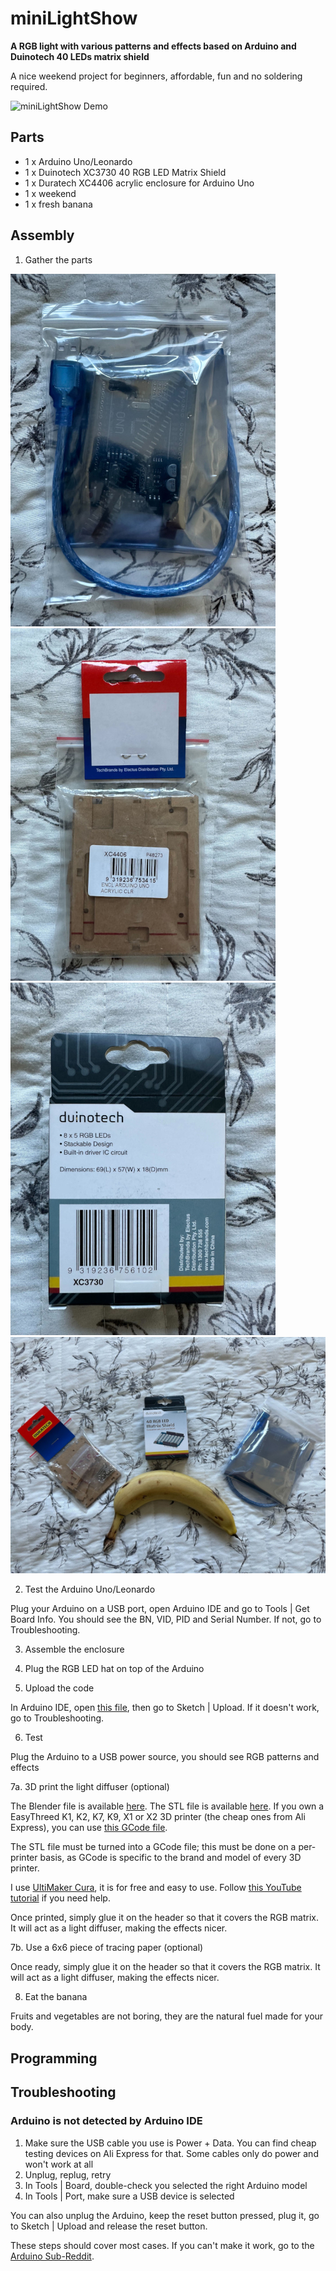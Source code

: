 # miniLightShow

**A RGB light with various patterns and effects based on Arduino and Duinotech 40 LEDs matrix shield**

A nice weekend project for beginners, affordable, fun and no soldering required.

![miniLightShow Demo](miniLightShow-demo.gif "miniLightShow Demo")

## Parts

- 1 x Arduino Uno/Leonardo
- 1 x Duinotech XC3730 40 RGB LED Matrix Shield
- 1 x Duratech XC4406 acrylic enclosure for Arduino Uno
- 1 x weekend
- 1 x fresh banana

## Assembly

1. Gather the parts

![arduino](./assets/arduino.jpg "Arduino") ![enclosure](./assets/enclosure.jpg "Enclosure") ![led](./assets/LEDs.jpg "RGB LEDs")
![overview](./assets/overview.jpg "Overview")

2. Test the Arduino Uno/Leonardo

Plug your Arduino on a USB port, open Arduino IDE and go to Tools | Get Board Info. You should see the BN, VID, PID and Serial Number. If not, go to Troubleshooting.

3. Assemble the enclosure

4. Plug the RGB LED hat on top of the Arduino

5. Upload the code

In Arduino IDE, open [this file](./miniLightShow.ino), then go to Sketch | Upload. If it doesn't work, go to Troubleshooting.

6. Test

Plug the Arduino to a USB power source, you should see RGB patterns and effects

7a. 3D print the light diffuser (optional)

The Blender file is available [here](./assets/minilightshowv1.blend). The STL file is available [here](./assets/minilightshowv1.stl).
If you own a EasyThreed K1, K2, K7, K9, X1 or X2 3D printer (the cheap ones from Ali Express), you can use [this GCode file](./assets/CFFFP_minilightshowv1.gcode).

The STL file must be turned into a GCode file; this must be done on a per-printer basis, as GCode is specific to the brand and model of every 3D printer.

I use [UltiMaker Cura](https://ultimaker.com/software/ultimaker-cura/), it is for free and easy to use. Follow [this YouTube tutorial](https://youtu.be/L6ijXqF0rMg?feature=shared) if you need help.

Once printed, simply glue it on the header so that it covers the RGB matrix. It will act as a light diffuser, making the effects nicer.

7b. Use a 6x6 piece of tracing paper (optional)

Once ready, simply glue it on the header so that it covers the RGB matrix. It will act as a light diffuser, making the effects nicer.

8. Eat the banana

Fruits and vegetables are not boring, they are the natural fuel made for your body.

## Programming

## Troubleshooting

### Arduino is not detected by Arduino IDE

1. Make sure the USB cable you use is Power + Data. You can find cheap testing devices on Ali Express for that. Some cables only do power and won't work at all
2. Unplug, replug, retry
3. In Tools | Board, double-check you selected the right Arduino model
4. In Tools | Port, make sure a USB device is selected

You can also unplug the Arduino, keep the reset button pressed, plug it, go to Sketch | Upload and release the reset button.

These steps should cover most cases. If you can't make it work, go to the [Arduino Sub-Reddit](https://www.reddit.com/r/arduino/).

